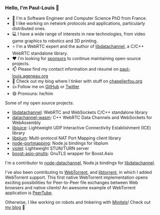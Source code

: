 ### Hello, I'm Paul-Louis :wave:

- :man: I'm a Software Engineer and Computer Science PhD from France.
- :telescope: I like working on network protocols and applications, particularly distributed ones.
- :computer: I have a wide range of interests in new technologies, from video game graphics to robotics and 3D printing.
- :star: I'm a WebRTC expert and the author of [libdatachannel](https://libdatachannel.org/), a C/C++ WebRTC standalone library.
- :hearts: I'm looking for [sponsors](https://github.com/sponsors/paullouisageneau) to continue maintaining open-source projects.
- :mailbox: Please find my contact information and résumé on [paul-louis.ageneau.org](https://paul-louis.ageneau.org/)
- :tophat: Check out my blog  where I tinker with stuff on [chapelierfou.org](https://chapelierfou.org/)
- :thumbsup: Follow me on [GitHub](https://github.com/paullouisageneau?tab=followers) or [Twitter](https://twitter.com/plajno)
- :smile: Pronouns: he/him

Some of my open source projects:

- [libdatachannel](https://github.com/paullouisageneau/libdatachannel): WebRTC and WebSockets C/C++ standalone library
- [datachannel-wasm](https://github.com/paullouisageneau/datachannel-wasm): C++ WebRTC Data Channels and WebSockets for WebAssembly
- [libjuice](https://github.com/paullouisageneau/libjuice): Lightweight UDP Interactive Connectivity Establishment (ICE) library
- [libplum](https://github.com/paullouisageneau/libplum): Multi-protocol NAT Port Mapping client library
- [node-portmapping](https://github.com/paullouisageneau/node-portmapping): Node.js bindings for libplum
- [violet](https://github.com/paullouisageneau/violet): Lightweight STUN/TURN server
- [boost-asio-gnutls](https://github.com/paullouisageneau/boost-asio-gnutls): GnuTLS wrapper for Boost.Asio

I'm a contributor to [node-datachannel](https://github.com/murat-dogan/node-datachannel), Node.js bindings for [libdatachannel](https://libdatachannel.org/).

I've also been contributing to [WebTorrent](https://webtorrent.io/), and [libtorrent](https://github.com/arvidn/libtorrent), in which I added WebTorrent support. This first native WebTorrent implementation opens exciting possibilities for Peer-to-Peer file exchanges between Web browsers and native clients! An awesome example of WebTorrent application is [PeerTube](https://joinpeertube.org/).

Otherwise, I like working on robots and tinkering with [Minitels](https://en.wikipedia.org/wiki/Minitel)! Check out [my blog](https://chapelierfou.org/) :robot:

